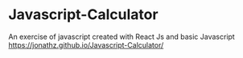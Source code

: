 # Javascript-Calculator
An exercise of javascript created with React Js and basic Javascript
https://jonathz.github.io/Javascript-Calculator/
